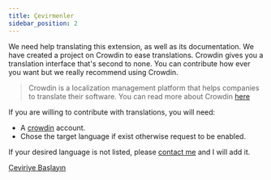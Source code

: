 ```yaml
---
title: Çevirmenler
sidebar_position: 2
---
```


We need help translating this extension, as well as its documentation. We have created a project on Crowdin to ease translations. Crowdin gives you a translation interface that's second to none. You can contribute how ever you want but we really recommend using Crowdin.

> Crowdin is a localization management platform that helps companies to translate their software. You can read more about Crowdin [here](https://support.crowdin.com/crowdin-intro/)

If you are willing to contribute with translations, you will need:

* A [crowdin](https://crowdin.com/project/phpbb-ext-sitemaker) account.
* Chose the target language if exist otherwise request to be enabled.

If your desired language is not listed, please [contact me](https://crowdin.com/profile/blitze) and I will add it.

[Çeviriye Başlayın](https://crowdin.com/project/phpbb-ext-sitemaker)

